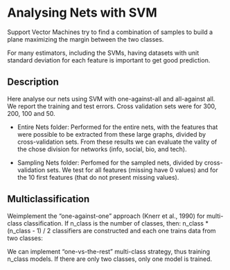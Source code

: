 Analysing Nets with SVM
===========================================================

Support Vector Machines try to find a combination of samples to build a plane maximizing the margin between the two classes. 

For many estimators, including the SVMs, having datasets with unit standard deviation for each feature is important to get good prediction.


Description
-----------

Here analyse our nets using SVM with one-against-all and all-against all. We report the training and test errors.
Cross validation sets were for 300, 200, 100 and 50.

* Entire Nets folder:
Performed for the entire nets, with the features that were possible to be extracted from these large graphs, divided by cross-validation sets. From these results we can evaluate the vality of the chose division for networks (info, social, bio, and tech).

* Sampling Nets folder:
Perfomed for the sampled nets, divided by cross-validation sets. We test for all features (missing have 0 values) and for the 10 first features (that do not present missing values).


Multiclassification
-------------------

Weimplement the “one-against-one” approach (Knerr et al., 1990) for multi- class classification. If n_class is the number of classes, then:
n_class * (n_class - 1) / 2 
classifiers are constructed and each one trains data from two classes:

We can implement “one-vs-the-rest” multi-class strategy, thus training n_class models. If there are only two classes, only one model is trained.

